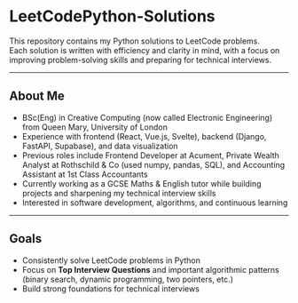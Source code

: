 # LeetCodePython-Solutions

This repository contains my Python solutions to LeetCode problems.  
Each solution is written with efficiency and clarity in mind, with a focus on improving problem-solving skills and preparing for technical interviews.

---

## About Me
-  BSc(Eng) in Creative Computing (now called Electronic Engineering) from Queen Mary, University of London  
-  Experience with frontend (React, Vue.js, Svelte), backend (Django, FastAPI, Supabase), and data visualization  
-  Previous roles include Frontend Developer at Acument, Private Wealth Analyst at Rothschild & Co (used numpy, pandas, SQL), and Accounting Assistant at 1st Class Accountants  
-  Currently working as a GCSE Maths & English tutor while building projects and sharpening my technical interview skills  
-  Interested in software development, algorithms, and continuous learning  

---

## Goals
- Consistently solve LeetCode problems in Python  
- Focus on **Top Interview Questions** and important algorithmic patterns (binary search, dynamic programming, two pointers, etc.)  
- Build strong foundations for technical interviews  

